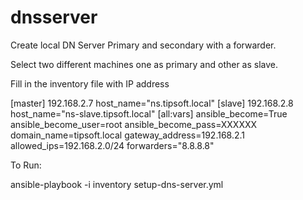 # dnsserver


Create local DN Server Primary and secondary with a forwarder.

Select two different machines one as primary and other as slave.

Fill in the inventory file with IP address 

[master]
192.168.2.7 host_name="ns.tipsoft.local"
[slave]
192.168.2.8 host_name="ns-slave.tipsoft.local"
[all:vars]
ansible_become=True
ansible_become_user=root
ansible_become_pass=XXXXXX
domain_name=tipsoft.local
gateway_address=192.168.2.1
allowed_ips=192.168.2.0/24
forwarders="8.8.8.8"

To Run:

ansible-playbook -i inventory setup-dns-server.yml
 